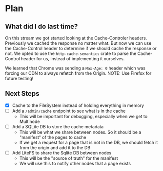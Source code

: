 # Plan

## What did I do last time?

On this stream we got started looking at the Cache-Controler headers. Previously we cached the response no matter what.
But now we can use the Cache-Control header to determine if we should cache the response or not.
We opted to use the `http-cache-semantics` crate to parse the Cache-Control header for us, instead of implementing it ourselves.

We learned that Chrome was sending a `Max-Age: 0` header which was forcing our CDN to always refetch from the Origin.
NOTE: Use Firefox for future testing!

## Next Steps

- [x] Cache to the FileSystem instead of holding everything in memory
- [ ] Add a `/admin/cache` endpoint to see what is in the cache
  - This will be important for debugging, especially when we get to Multinode
- [ ] Add a SQLite DB to store the cache metadata
  - This will be what we share between nodes. So it should be a "manifest" of the pages to cache
  - If we get a request for a page that is not in the DB, we should fetch it from the origin and add it to the DB
- [ ] Add LiteFS to share the Sqlite DB between nodes
  - This will be the "source of truth" for the manifest
  - We will use this to notify other nodes that a page exists
